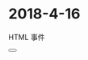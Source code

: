 # 2018-4-16
HTML 事件
<!DOCTYPE html>
<html>
<head>
<meta charset="utf-8">
<title>W3Cschool教程(w3cschool.cn)</title>
</head>
<body>

<button onclick="getElementById('demo').innerHTML=Date()">
</button>
<p id="demo"></p>

</body>
</html>
